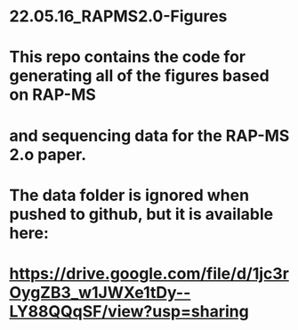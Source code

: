 # 22.05.16_RAPMS2.0-Figures
# This repo contains the code for generating all of the figures based on RAP-MS 
# and sequencing data for the RAP-MS 2.o paper.
# The data folder is ignored when pushed to github, but it is available here:
# https://drive.google.com/file/d/1jc3rOygZB3_w1JWXe1tDy--LY88QQqSF/view?usp=sharing
